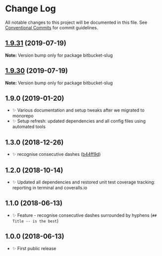 # Change Log

All notable changes to this project will be documented in this file.
See [Conventional Commits](https://conventionalcommits.org) for commit guidelines.

## [1.9.31](https://gitlab.com/codsen/codsen/compare/bitbucket-slug@1.9.30...bitbucket-slug@1.9.31) (2019-07-19)

**Note:** Version bump only for package bitbucket-slug





## [1.9.30](https://gitlab.com/codsen/codsen/compare/bitbucket-slug@1.9.29...bitbucket-slug@1.9.30) (2019-07-19)

**Note:** Version bump only for package bitbucket-slug





## 1.9.0 (2019-01-20)

- ✨ Various documentation and setup tweaks after we migrated to monorepo
- ✨ Setup refresh: updated dependencies and all config files using automated tools

## 1.3.0 (2018-12-26)

- ✨ recognise consecutive dashes ([b44ff9d](https://gitlab.com/codsen/codsen/tree/master/packages/bitbucket-slug/commits/b44ff9d))

## 1.2.0 (2018-10-14)

- ✨ Updated all dependencies and restored unit test coverage tracking: reporting in terminal and coveralls.io

## 1.1.0 (2018-06-13)

- ✨ Feature - recognise consecutive dashes surrounded by hyphens (`## Title -- is the best`)

## 1.0.0 (2018-06-13)

- ✨ First public release
